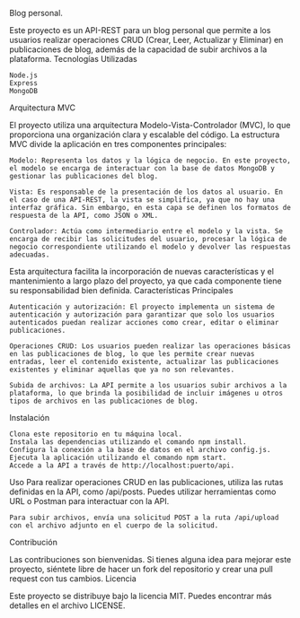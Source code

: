 Blog personal.

Este proyecto es un API-REST para un blog personal que permite a los usuarios realizar operaciones CRUD (Crear, Leer, Actualizar y Eliminar) en publicaciones de blog, además de la capacidad de subir archivos a la plataforma.
Tecnologías Utilizadas

    Node.js
    Express
    MongoDB

Arquitectura MVC

El proyecto utiliza una arquitectura Modelo-Vista-Controlador (MVC), lo que proporciona una organización clara y escalable del código. La estructura MVC divide la aplicación en tres componentes principales:

    Modelo: Representa los datos y la lógica de negocio. En este proyecto, el modelo se encarga de interactuar con la base de datos MongoDB y gestionar las publicaciones del blog.

    Vista: Es responsable de la presentación de los datos al usuario. En el caso de una API-REST, la vista se simplifica, ya que no hay una interfaz gráfica. Sin embargo, en esta capa se definen los formatos de respuesta de la API, como JSON o XML.

    Controlador: Actúa como intermediario entre el modelo y la vista. Se encarga de recibir las solicitudes del usuario, procesar la lógica de negocio correspondiente utilizando el modelo y devolver las respuestas adecuadas.

Esta arquitectura facilita la incorporación de nuevas características y el mantenimiento a largo plazo del proyecto, ya que cada componente tiene su responsabilidad bien definida.
Características Principales

    Autenticación y autorización: El proyecto implementa un sistema de autenticación y autorización para garantizar que solo los usuarios autenticados puedan realizar acciones como crear, editar o eliminar publicaciones.

    Operaciones CRUD: Los usuarios pueden realizar las operaciones básicas en las publicaciones de blog, lo que les permite crear nuevas entradas, leer el contenido existente, actualizar las publicaciones existentes y eliminar aquellas que ya no son relevantes.

    Subida de archivos: La API permite a los usuarios subir archivos a la plataforma, lo que brinda la posibilidad de incluir imágenes u otros tipos de archivos en las publicaciones de blog.

Instalación

    Clona este repositorio en tu máquina local.
    Instala las dependencias utilizando el comando npm install.
    Configura la conexión a la base de datos en el archivo config.js.
    Ejecuta la aplicación utilizando el comando npm start.
    Accede a la API a través de http://localhost:puerto/api.

Uso
    Para realizar operaciones CRUD en las publicaciones, utiliza las rutas definidas en la API, como /api/posts. Puedes utilizar herramientas como URL o Postman para interactuar con la API.
    
 
    Para subir archivos, envía una solicitud POST a la ruta /api/upload con el archivo adjunto en el cuerpo de la solicitud.

Contribución

Las contribuciones son bienvenidas. Si tienes alguna idea para mejorar este proyecto, siéntete libre de hacer un fork del repositorio y crear una pull request con tus cambios.
Licencia

Este proyecto se distribuye bajo la licencia MIT. Puedes encontrar más detalles en el archivo LICENSE.
